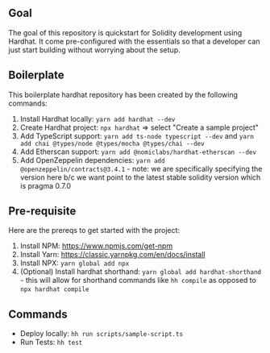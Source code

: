 ## Goal

The goal of this repository is quickstart for Solidity development using Hardhat. It come pre-configured with the essentials so that a developer can just start building without worrying about the setup.

## Boilerplate

This boilerplate hardhat repository has been created by the following commands:

1. Install Hardhat locally: `yarn add hardhat --dev`
2. Create Hardhat project: `npx hardhat` => select "Create a sample project"
3. Add TypeScript support: `yarn add ts-node typescript --dev` and `yarn add chai @types/node @types/mocha @types/chai --dev`
4. Add Etherscan support: `yarn add @nomiclabs/hardhat-etherscan --dev`
5. Add OpenZeppelin dependencies: `yarn add @openzeppelin/contracts@3.4.1` - note: we are specifically specifying the version here b/c we want point to the latest stable solidity version which is pragma 0.7.0

## Pre-requisite

Here are the prereqs to get started with the project:

1. Install NPM: https://www.npmjs.com/get-npm
2. Install Yarn: https://classic.yarnpkg.com/en/docs/install
3. Install NPX: `yarn global add npx`
4. (Optional) Install hardhat shorthand: `yarn global add hardhat-shorthand` - this will allow for shorthand commands like `hh compile` as opposed to `npx hardhat compile`

## Commands

- Deploy locally: `hh run scripts/sample-script.ts`
- Run Tests: `hh test`
